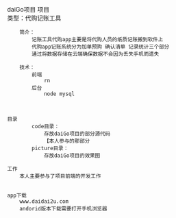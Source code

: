 daiGo项目
	项目	
		类型：代购记账工具
		
		简介：
			记账工具代购app主要是将代购人员的纸质记账搬到软件上
			代购app记账系统分为加单预购 确认清单 记录统计三个部分
			通过将数据存储在云端确保数据不会因为丢失手机而遗失
			
		技术：
			前端
				rn
			后台
				node mysql
	
	

	目录
			code目录：
				存放daiGo项目的部分源代码
				【本人参与的那部分 
			picture目录：	
				存放daiGo项目的效果图	
				
	工作
		本人主要参与了项目前端的开发工作
	
	
	app下载
		www.daidai2u.com
		andorid版本下载需要打开手机浏览器